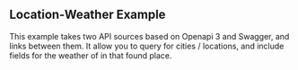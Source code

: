 ## Location-Weather Example

This example takes two API sources based on Openapi 3 and Swagger, and links between them. It allow
you to query for cities / locations, and include fields for the weather of in that found place.
